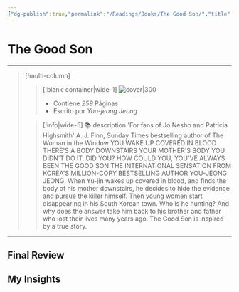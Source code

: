 ```yaml
---
{"dg-publish":true,"permalink":"/Readings/Books/The Good Son/","title":"The Good Son","tags":["NoteType/Book"],"updated":"2023-10-01T23:22:16.720-05:00"}
---
```



# The Good Son
- - -
> [!multi-column]
> 
> > [!blank-container|wide-1]
> >  ![cover|300](http://books.google.com/books/content?id=UMsjDwAAQBAJ&printsec=frontcover&img=1&zoom=1&edge=curl&source=gbs_api)
> >- Contiene *259* Páginas
> >- Escrito por *You-jeong Jeong*
> 
> > [!info|wide-5] 📚 description
> > 'For fans of Jo Nesbo and Patricia Highsmith' A. J. Finn, Sunday Times bestselling author of The Woman in the Window YOU WAKE UP COVERED IN BLOOD THERE'S A BODY DOWNSTAIRS YOUR MOTHER'S BODY YOU DIDN'T DO IT. DID YOU? HOW COULD YOU, YOU'VE ALWAYS BEEN THE GOOD SON THE INTERNATIONAL SENSATION FROM KOREA'S MILLION-COPY BESTSELLING AUTHOR YOU-JEONG JEONG. When Yu-jin wakes up covered in blood, and finds the body of his mother downstairs, he decides to hide the evidence and pursue the killer himself. Then young women start disappearing in his South Korean town. Who is he hunting? And why does the answer take him back to his brother and father who lost their lives many years ago. The Good Son is inspired by a true story.
> 

- - -

## Final Review

## My Insights